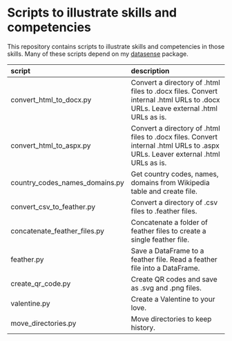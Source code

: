 # Scripts to illustrate skills and competencies

This repository contains scripts to illustrate skills and competencies in those skills. Many of these scripts depend on my [datasense](https://github.com/gillespilon/datasense) package.

| script | description |
| :--- | :--- |
| convert_html_to_docx.py | Convert a directory of .html files to .docx files. Convert internal .html URLs to .docx URLs. Leave external .html URLs as is. |
| convert_html_to_aspx.py | Convert a directory of .html files to .docx files. Convert internal .html URLs to .aspx URLs. Leaver external .html URLs as is. |
| country_codes_names_domains.py | Get country codes, names, domains from Wikipedia table and create file. |
| convert_csv_to_feather.py | Convert a directory of .csv files to .feather files. |
| concatenate_feather_files.py | Concatenate a folder of feather files to create a single feather file. |
| feather.py | Save a DataFrame to a feather file. Read a feather file into a DataFrame. |
| create_qr_code.py | Create QR codes and save as .svg and .png files. |
| valentine.py | Create a Valentine to your love. |
| move_directories.py | Move directories to keep history. |
